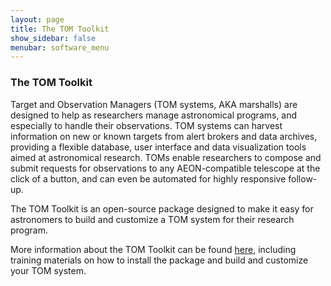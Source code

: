 ```yaml
---
layout: page
title: The TOM Toolkit
show_sidebar: false
menubar: software_menu
---
```


### The TOM Toolkit
Target and Observation Managers (TOM systems, AKA marshalls) are designed to help as researchers manage 
astronomical programs, and especially to handle their observations.  TOM systems can harvest information 
on new or known targets from alert brokers and data archives, providing a flexible database, user interface
and data visualization tools aimed at astronomical research.  TOMs enable researchers to compose and submit 
requests for observations to any AEON-compatible telescope at the click of a button, and can even be 
automated for highly responsive follow-up.  

The TOM Toolkit is an open-source package designed to make it easy for astronomers to build and customize
a TOM system for their research program.  

More information about the TOM Toolkit can be found 
<a href="https://lco.global/tomtoolkit/">here</a>, including training materials on how to install the package and
build and customize your TOM system.
